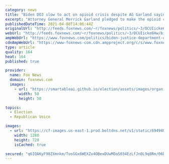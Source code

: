 ```yaml
---
category: news
title: "Biden DOJ slow to act on opioid crisis despite AG Garland saying it should be 'high priority'"
excerpt: "Attorney General Merrick Garland pledged to make the opioid crisis still plaguing America a \"high priority\" for the Department of Justice (DOJ), but it seems as though the Biden administration has put the situation on the backburner."
publishedDateTime: 2021-04-08T14:06:44Z
originalUrl: "http://feeds.foxnews.com/~r/foxnews/politics/~3/OCUIicke6Hw/biden-justice-department-opioid-crisis-merrick-garland"
webUrl: "http://feeds.foxnews.com/~r/foxnews/politics/~3/OCUIicke6Hw/biden-justice-department-opioid-crisis-merrick-garland"
ampWebUrl: "https://www.foxnews.com/politics/biden-justice-department-opioid-crisis-merrick-garland.amp"
cdnAmpWebUrl: "https://www-foxnews-com.cdn.ampproject.org/c/s/www.foxnews.com/politics/biden-justice-department-opioid-crisis-merrick-garland.amp"
type: article
quality: 164
heat: 164
published: true

provider:
  name: Fox News
  domain: foxnews.com
  images:
    - url: "https://smartableai.github.io/election/assets/images/organizations/foxnews.com-50x50.jpg"
      width: 50
      height: 50

topics:
  - Election
  - Republican Voice

images:
  - url: "https://cf-images.us-east-1.prod.boltdns.net/v1/static/694940094001/9791ea4e-28cf-44ee-8e5e-eaf4871bac13/6e5b12ba-498f-4f5a-8725-881901e745e5/1280x720/match/image.jpg"
    width: 1280
    height: 720
    isCached: true

secured: "q6IQAKyF98ZXmnkm/TosGGx6WEXZx4OBexDUwMOaS034EzLfJn0L9q8Rm/06DcbWvXbblrkM03xNb3iKGEMZeMTcU2/JVAQhqL3r9a2lRvr75nJYoSKENg5qxQagp47GERvuW07lRIAIOlU1rBPlRX1283BNL7aYM47D2BJTy33WtQdGf62EEEK3T9Yc8mHn/WBZq13u9W/HnSnGX3BLTgwtn7VehEPDGkAAoGKbg+RFuzWogfE/ev3A5L6NybqkpEXm3arfPW8pjijlsDAxjbtvUMYcxFG8DocNSg8IKAfrrch2umpbtq6uqRPEKHhjB1Jo+ylZ4FmjkaMH2I285c/97XT/fBboGTOo3l9bx/Y=;tw6xbuDkm8Tsa6d9VvW9Sg=="
---
```


